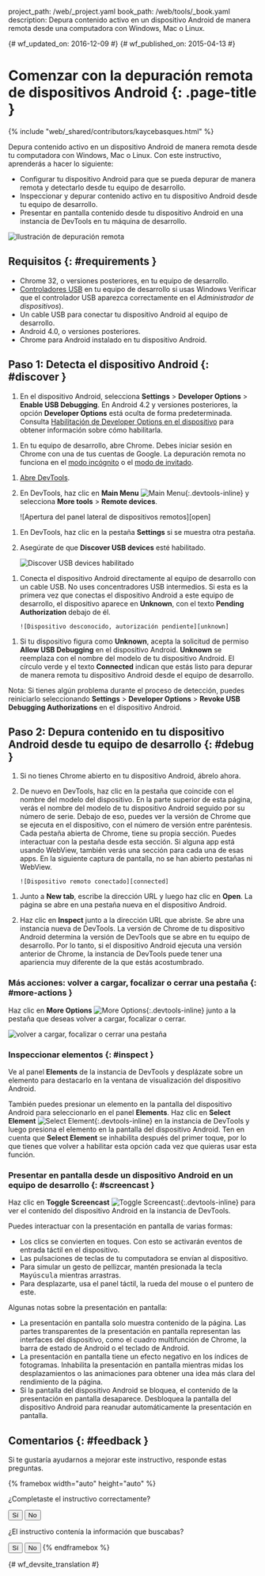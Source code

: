 project_path: /web/_project.yaml
book_path: /web/tools/_book.yaml
description: Depura contenido activo en un dispositivo Android de manera remota desde una computadora con Windows, Mac o Linux.

{# wf_updated_on: 2016-12-09 #}
{# wf_published_on: 2015-04-13 #}

<style>
.devtools-inline {
  max-height: 1em;
  vertical-align: middle;
}
</style>

# Comenzar con la depuración remota de dispositivos Android {: .page-title }

{% include "web/_shared/contributors/kaycebasques.html" %}

Depura contenido activo en un dispositivo Android de manera remota desde tu 
computadora con Windows, Mac o Linux. Con este instructivo, aprenderás a hacer lo siguiente:

* Configurar tu dispositivo Android para que se pueda depurar de manera remota y detectarlo desde tu equipo
  de desarrollo.
* Inspeccionar y depurar contenido activo en tu dispositivo Android desde tu
  equipo de desarrollo.
* Presentar en pantalla contenido desde tu dispositivo Android en una instancia de DevTools en tu
  máquina de desarrollo.

![Ilustración de depuración remota](imgs/remote-debugging.png)

## Requisitos {: #requirements }

* Chrome 32, o versiones posteriores, en tu equipo de desarrollo.
* [Controladores USB][drivers] en tu equipo de desarrollo si usas
 Windows Verificar que el controlador USB aparezca correctamente en el _Administrador de dispositivos_).
* Un cable USB para conectar tu dispositivo Android al equipo de desarrollo.
* Android 4.0, o versiones posteriores.
* Chrome para Android instalado en tu dispositivo Android.

[drivers]: https://developer.android.com/tools/extras/oem-usb.html

## Paso 1: Detecta el dispositivo Android {: #discover }

1. En el dispositivo Android, selecciona **Settings** > **Developer Options** >
   **Enable USB Debugging**. En Android 4.2 y versiones posteriores, la opción **Developer Options** 
   está oculta de forma predeterminada. Consulta [Habilitación de Developer Options en el dispositivo][android]
   para obtener información sobre cómo habilitarla.

[Android]: https://developer.android.com/studio/run/device.html#developer-device-options

1. En tu equipo de desarrollo, abre Chrome. Debes iniciar sesión en
   Chrome con una de tus cuentas de Google. La depuración remota no funciona en
   el [modo incógnito][incognito] o el [modo de invitado][guest].

[guest]: https://support.google.com/chrome/answer/6130773
[incognito]: https://support.google.com/chrome/answer/95464

1. [Abre DevTools](/web/tools/chrome-devtools/#open).

1. En DevTools, haz clic en **Main Menu** ![Main Menu][main]{:.devtools-inline} 
   y selecciona **More tools** > **Remote devices**. 

     ![Apertura del panel lateral de dispositivos remotos][open]

[main]: /web/tools/chrome-devtools/images/three-dot.png
[abrir]: /web/tools/chrome-devtools/remote-debugging/imgs/open-remote-devices.png

1. En DevTools, haz clic en la pestaña **Settings** si se muestra otra pestaña.

1. Asegúrate de que **Discover USB devices** esté habilitado.

     ![Discover USB devices habilitado][discover]

[discover]: /web/tools/chrome-devtools/remote-debugging/imgs/discover-usb-devices.png

1. Conecta el dispositivo Android directamente al equipo de desarrollo con un cable
   USB. No uses concentradores USB intermedios. Si esta es la primera vez que
   conectas el dispositivo Android a este equipo de desarrollo, el dispositivo
   aparece en **Unknown**, con el texto **Pending Authorization** debajo de
   él.

       ![Dispositivo desconocido, autorización pendiente][unknown]

[desconocido]: /web/tools/chrome-devtools/remote-debugging/imgs/unknown-device.png

1. Si tu dispositivo figura como **Unknown**, acepta la solicitud de permiso **Allow USB
   Debugging** en el dispositivo Android. **Unknown** se
   reemplaza con el nombre del modelo de tu dispositivo Android. El círculo verde
   y el texto **Connected** indican que estás listo para depurar
   de manera remota tu dispositivo Android desde el equipo de desarrollo.

Nota: Si tienes algún problema durante el proceso de detección, puedes 
reiniciarlo seleccionando **Settings** > **Developer Options** >
**Revoke USB Debugging Authorizations** en el dispositivo Android.

## Paso 2: Depura contenido en tu dispositivo Android desde tu equipo de desarrollo {: #debug }

1. Si no tienes Chrome abierto en tu dispositivo Android, ábrelo ahora.

1. De nuevo en DevTools, haz clic en la pestaña que coincide con el nombre
   del modelo del dispositivo. En la parte superior de esta página, verás el nombre del modelo de tu
   dispositivo Android seguido por su número de serie. Debajo de eso, puedes ver la versión
   de Chrome que se ejecuta en el dispositivo, con el número de versión entre
   paréntesis. Cada pestaña abierta de Chrome, tiene su propia sección. Puedes interactuar
   con la pestaña desde esta sección. Si alguna app está usando WebView,
   también verás una sección para cada una de esas apps. En la siguiente captura de pantalla, no se han abierto
   pestañas ni WebView.

       ![Dispositivo remoto conectado][connected]

[conectado]: /web/tools/chrome-devtools/remote-debugging/imgs/connected-remote-device.png

1. Junto a **New tab**, escribe la dirección URL y luego haz clic en **Open**. La página se abre
   en una pestaña nueva en el dispositivo Android.

1. Haz clic en **Inspect** junto a la dirección URL que abriste. Se abre una instancia
   nueva de DevTools. La versión de Chrome de tu dispositivo Android
   determina la versión de DevTools que se abre en tu equipo de desarrollo.
   Por lo tanto, si el dispositivo Android ejecuta una versión anterior de Chrome, la instancia
   de DevTools puede tener una apariencia muy diferente de la que estás acostumbrado.

### Más acciones: volver a cargar, focalizar o cerrar una pestaña {: #more-actions }

Haz clic en **More Options** ![More Options][more]{:.devtools-inline} junto a la
pestaña que deseas volver a cargar, focalizar o cerrar.

[more]: /web/tools/chrome-devtools/images/three-dot.png

![volver a cargar, focalizar o cerrar una pestaña](imgs/reload.png)

### Inspeccionar elementos {: #inspect }

Ve al panel **Elements** de la instancia de DevTools y desplázate sobre un
elemento para destacarlo en la ventana de visualización del dispositivo Android.

También puedes presionar un elemento en la pantalla del dispositivo Android para seleccionarlo en el panel
**Elements**. Haz clic en **Select Element** ![Select
Element][select]{:.devtools-inline} en la instancia de DevTools y luego presiona
el elemento en la pantalla del dispositivo Android. Ten en cuenta que **Select Element**
se inhabilita después del primer toque, por lo que tienes que volver a habilitar esta opción cada vez que
quieras usar esta función.

[select]: imgs/select-element.png

### Presentar en pantalla desde un dispositivo Android en un equipo de desarrollo {: #screencast }

Haz clic en **Toggle Screencast** ![Toggle Screencast][screencast]{:.devtools-inline}
para ver el contenido del dispositivo Android en la instancia de DevTools.

[screencast]: imgs/toggle-screencast.png

Puedes interactuar con la presentación en pantalla de varias formas:

* Los clics se convierten en toques. Con esto se activarán eventos de entrada táctil en el dispositivo. 
* Las pulsaciones de teclas de tu computadora se envían al dispositivo. 
* Para simular un gesto de pellizcar, mantén presionada la tecla <kbd>Mayúscula</kbd> mientras arrastras. 
* Para desplazarte, usa el panel táctil, la rueda del mouse o el puntero de
 este.

Algunas notas sobre la presentación en pantalla:

* La presentación en pantalla solo muestra contenido de la página. Las partes transparentes de la presentación en pantalla 
  representan las interfaces del dispositivo, como el cuadro multifunción de Chrome, la barra de estado de 
  Android o el teclado de Android.
* La presentación en pantalla tiene un efecto negativo en los índices de fotogramas. Inhabilita la presentación en pantalla mientras
  midas los desplazamientos o las animaciones para obtener una idea más clara del rendimiento de
  la página.
* Si la pantalla del dispositivo Android se bloquea, el contenido de la presentación en pantalla
  desaparece. Desbloquea la pantalla del dispositivo Android para reanudar automáticamente la
  presentación en pantalla.

## Comentarios {: #feedback }

Si te gustaría ayudarnos a mejorar este instructivo, responde estas
preguntas.

{% framebox width="auto" height="auto" %}
<p>¿Completaste el instructivo correctamente?</p>
<button class="gc-analytics-event"
   data-category="DevTools / Remote Debugging"
   data-label="Completed / Yes">Sí</button>
<button class="gc-analytics-event"
   data-category="DevTools / Remote Debugging"
   data-label="Completed / No">No</button>
<p>¿El instructivo contenía la información que buscabas?</p>
<button class="gc-analytics-event"
   data-category="DevTools / Remote Debugging"
   data-label="Relevant / Yes">Sí</button>
<button class="gc-analytics-event"
   data-category="DevTools / Remote Debugging"
   data-label="Relevant / No">No</button>
{% endframebox %}


{# wf_devsite_translation #}
